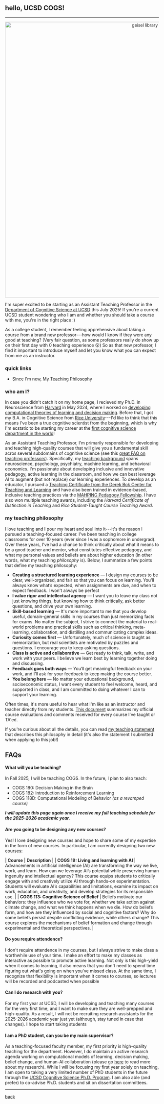 ## hello, UCSD COGS! 
***
<p align="center">
<img src="https://lucylai.com/files/ucsd/geisel.png" alt="geisel library" width="900"/>
</p>

I'm super excited to be starting as an Assistant Teaching Professor in the [Department of Cognitive Science at UCSD](https://cogsci.ucsd.edu/) this July 2025! If you're a current UCSD student wondering who I am and whether you should take a course with me, you're in the right place :) 

As a college student, I remember feeling apprehensive about taking a course from a brand new professor---how would I know if they were any good at teaching? (Very fair question, as some professors really do show up on their first day with 0 teaching experience 😮) So as that new professor, I find it important to introduce myself and let you know what you can expect from me as an instructor.

### quick links
- Since I'm new, 
[My Teaching Philosophy](https://lucylai.com/files/ucsd/lai_teaching_statement.pdf)

### who am I?
In case you didn't catch it on my home page, I recieved my Ph.D. in Neuroscience from [Harvard](https://pinphd.hms.harvard.edu/) in May 2024, where I worked on [developing computational theories of learning and decision making](https://lucylai.com/files/lai_precis.pdf). Before that, I got my B.A. in Cognitive Science from [Rice University](https://cogsci.rice.edu/)---I'd like to think that this means I've been a true cognitive scientist from the beginning, which is why I'm ecstatic to be starting my career at the [first cognitive science department in the world](https://cogsci.ucsd.edu/about/dept-history.html)! 

As an Assistant Teaching Professor, I'm primarily responsible for developing and teaching high-quality courses that will give you a fundamental skill acros several subdomains of cognitive science (see this [great FAQ on teaching professors](https://wstyler.ucsd.edu/teachingprof/)). Specifically, my [teaching background](https://lucylai.com/teaching.html) spans neuroscience, psychology, psychiatry, machine learning, and behavioral economics. I'm passionate about developing inclusive and innovative pedagogy, active learning in the classroom, and how we can best leverage AI to augment (but not replace) our learning experiences. To develop as an educator, I pursued a [Teaching Certificate from the Derek Bok Center for Teaching and Learning](https://bokcenter.harvard.edu/teaching-certificate) and have also been trained in evidence-based, inclusive teaching practices via the [MAHPING Pedagogy Fellowship](https://mahping.hsites.harvard.edu/pedagogy-fellows-program). I have also won multiple teaching awards, including the _Harvard Certificate of Distinction in Teaching_ and _Rice Student-Taught Course Teaching Award_.

### my teaching philosophy
I love teaching and I pour my heart and soul into it---it's the reason I pursued a teaching-focused career. I've been teaching in college classrooms for over 10 years (ever since I was a sophomore in undergrad). Over these years, I've had a chance to think critically about what it means to be a good teacher and mentor, what constitutes effective pedagogy, and what my personal values and beliefs are about higher education (in other words, what my teaching _philosophy_ is). Below, I summarize a few points that define my teaching philosophy:

- **Creating a structured learning experience** — I design my courses to be clear, well-organized, and fair so that you can focus on learning. You’ll always know what’s expected, when assignments are due, and when to expect feedback. I won't always be perfect 
- **I value rigor and intellectual agency** — I want you to leave my class not just knowing things, but knowing how to think critically, ask better questions, and drive your own learning.
- **Skill-based learning** — It's more important to me that you develop useful, domain-general skills in my courses than just memorizing facts for exams. No matter the subject, I strive to connect the material to real-world problems and practical skills such as critical thinking, meta-learning, collaboration, and distilling and communicating complex ideas.
- **Curiosity comes first** — Unfortunately, much of science is taught as memorization, but real scientists are motivated by puzzles and questions. I encourage you to keep asking questions.
- **Class is active and collaborative** — Get ready to think, talk, write, and work with your peers. I believe we learn best by learning together doing and discussing.
- **Feedback goes both ways** — You’ll get meaningful feedback on your work, and I’ll ask for your feedback to keep making the course better.
- **You belong here** — No matter your educational background, socioeconomic status, I want every student to feel welcome, heard, and supported in class, and I am committed to doing whatever I can to support your learning.
  
Often times, it's more useful to hear what I'm like as an instructor and teacher directly from my students. [This document](https://lucylai.com/files/ucsd/lai_teaching_excellence.pdf) summarizes my official course evaluations and comments received for every course I've taught or TA'ed.

If you're curious about all the details, you can read [my teaching statement](https://lucylai.com/files/ucsd/lai_teaching_statement.pdf) that describes this philosophy in detail (it's also the statement I submitted when applying to this job!)

## FAQs
   
#### What will you be teaching? 
In Fall 2025, I will be teaching COGS. In the future, I plan to also teach:
- COGS 180: Decision Making in the Brain
- COGS 182: Introduction to Reinforcement Learning
- COGS 118D: Computational Modeling of Behavior _(as a revamped course)_
  
_**I will update this page again once I receive my full teaching schedule for the 2025-2026 academic year.**_

#### Are you going to be designing any new courses? 
Yes! I love designing new courses and hope to share some of my expertise in the form of new courses. In particular, I am currently designing two new courses:

| **Course** | **Description** |
| **COGS 19: Living and learning with AI** | Advancements in artificial intelligence (AI) are transforming the way we live, work, and learn. How can we leverage AI’s potential while preserving human ingenuity and intellectual agency? This course equips students to critically engage with and creatively utilize AI through hands-on experimentation. Students will evaluate AI’s capabilities and limitations, examine its impact on work, education, and creativity, and develop strategies for its responsible use. |
| **COGS 113: Cognitive Science of Belief** | Beliefs motivate our behaviors: they influence who we vote for, whether we take action against climate change, and what we think happens when we die. How do beliefs form, and how are they influenced by social and cognitive factors? Why do some beliefs persist despite conflicting evidence, while others change? This course explores the mechanisms of belief formation and change through experimental and theoretical perspectives. |

#### Do you require attendence? 
I don't require attendence in my courses, but I always strive to make class a worthwhile use of your time. I make an effort to make my classes as interactive as possible to promote active learning. Not only is this high-yield when it comes to learning, it also means that you don't need to spend time figuring out what's going on when you've missed class. At the same time, I recognize that flexibility is important when it comes to courses, so lectures will be recorded and podcasted when possible
 
#### Can I do research with you?
For my first year at UCSD, I will be developing and teaching many courses for the very first time, and I want to make sure they are well-prepped and high-quality. As a result, I will not be recruiting research assistants for the 2025-2026 academic year just yet (although, stay tuned in case that changes). I hope to start taking students

#### I am a PhD student, can you be my main supervisor?
As a teaching-focused faculty member, my first priority is high-quality teaching for the department. However, I do maintain an active research agenda working on computational models of learning, decision making, belief change, and human-AI collaboration (please go [here](https://lucylai.com/research.html) to read more about my research). While I will be focusing my first year solely on teaching, I am open to taking a very limited number of PhD students in the future through the [UCSD Cognitive Science Ph.D. Program](https://cogsci.ucsd.edu/graduates/phd-program/index.html). I am also able (and prefer) to co-advise Ph.D. students and sit on dissertation committees. 
  
***
[back](./)
